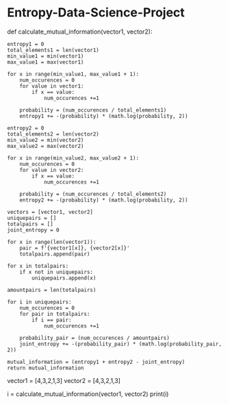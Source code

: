 # Entropy-Data-Science-Project

def calculate_mutual_information(vector1, vector2):
    
    entropy1 = 0
    total_elements1 = len(vector1)
    min_value1 = min(vector1)
    max_value1 = max(vector1)
    
    for x in range(min_value1, max_value1 + 1):
        num_occurences = 0
        for value in vector1:
            if x == value:
                num_occurences +=1
                
        probability = (num_occurences / total_elements1)
        entropy1 += -(probability) * (math.log(probability, 2))

    entropy2 = 0
    total_elements2 = len(vector2)
    min_value2 = min(vector2)
    max_value2 = max(vector2)
    
    for x in range(min_value2, max_value2 + 1):
        num_occurences = 0
        for value in vector2:
            if x == value:
                num_occurences +=1
                
        probability = (num_occurences / total_elements2)
        entropy2 += -(probability) * (math.log(probability, 2))

    vectors = [vector1, vector2]
    uniquepairs = []
    totalpairs = []
    joint_entropy = 0
    
    for x in range(len(vector1)):
        pair = f'{vector1[x]}, {vector2[x]}'
        totalpairs.append(pair)
        
    for x in totalpairs:
        if x not in uniquepairs:
            uniquepairs.append(x)
            
    amountpairs = len(totalpairs)
    
    for i in uniquepairs:
        num_occurences = 0
        for pair in totalpairs:
            if i == pair:
                num_occurences +=1
                
        probability_pair = (num_occurences / amountpairs)
        joint_entropy += -(probability_pair) * (math.log(probability_pair, 2))
        
    mutual_information = (entropy1 + entropy2 - joint_entropy)
    return mutual_information
vector1 = [4,3,2,1,3]
vector2 = [4,3,2,1,3]

i = calculate_mutual_information(vector1, vector2)
print(i)
